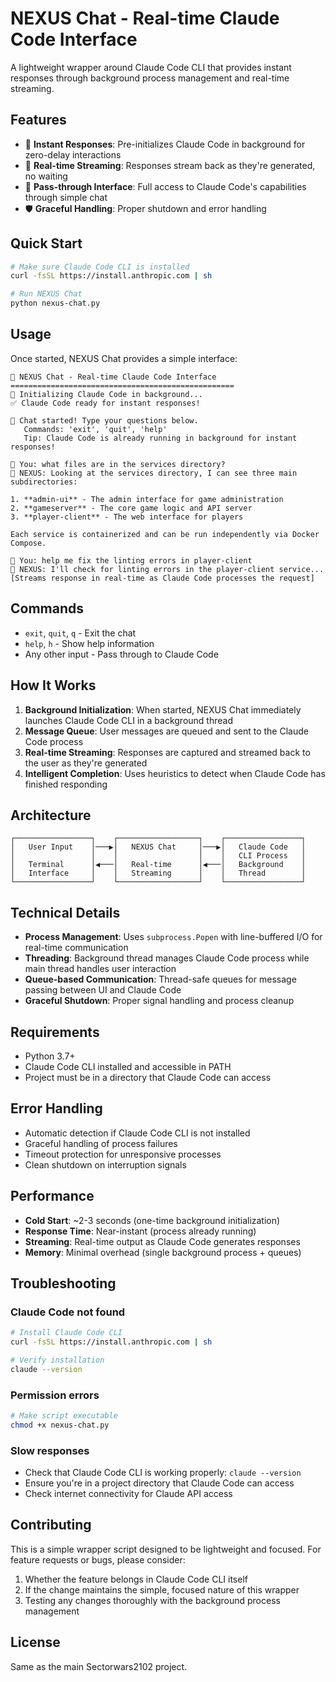 # NEXUS Chat - Real-time Claude Code Interface

A lightweight wrapper around Claude Code CLI that provides instant responses through background process management and real-time streaming.

## Features

- 🚀 **Instant Responses**: Pre-initializes Claude Code in background for zero-delay interactions
- 🌊 **Real-time Streaming**: Responses stream back as they're generated, no waiting
- 🔄 **Pass-through Interface**: Full access to Claude Code's capabilities through simple chat
- 🛡️ **Graceful Handling**: Proper shutdown and error handling

## Quick Start

```bash
# Make sure Claude Code CLI is installed
curl -fsSL https://install.anthropic.com | sh

# Run NEXUS Chat
python nexus-chat.py
```

## Usage

Once started, NEXUS Chat provides a simple interface:

```
🌟 NEXUS Chat - Real-time Claude Code Interface
==================================================
🚀 Initializing Claude Code in background...
✅ Claude Code ready for instant responses!

💬 Chat started! Type your questions below.
   Commands: 'exit', 'quit', 'help'
   Tip: Claude Code is already running in background for instant responses!

🤖 You: what files are in the services directory?
🧠 NEXUS: Looking at the services directory, I can see three main subdirectories:

1. **admin-ui** - The admin interface for game administration
2. **gameserver** - The core game logic and API server  
3. **player-client** - The web interface for players

Each service is containerized and can be run independently via Docker Compose.

🤖 You: help me fix the linting errors in player-client
🧠 NEXUS: I'll check for linting errors in the player-client service...
[Streams response in real-time as Claude Code processes the request]
```

## Commands

- `exit`, `quit`, `q` - Exit the chat
- `help`, `h` - Show help information
- Any other input - Pass through to Claude Code

## How It Works

1. **Background Initialization**: When started, NEXUS Chat immediately launches Claude Code CLI in a background thread
2. **Message Queue**: User messages are queued and sent to the Claude Code process
3. **Real-time Streaming**: Responses are captured and streamed back to the user as they're generated
4. **Intelligent Completion**: Uses heuristics to detect when Claude Code has finished responding

## Architecture

```
┌─────────────────┐    ┌──────────────────┐    ┌─────────────────┐
│   User Input    │───▶│   NEXUS Chat     │───▶│   Claude Code   │
│                 │    │                  │    │   CLI Process   │
│   Terminal      │◀───│   Real-time      │◀───│   Background    │
│   Interface     │    │   Streaming      │    │   Thread        │
└─────────────────┘    └──────────────────┘    └─────────────────┘
```

## Technical Details

- **Process Management**: Uses `subprocess.Popen` with line-buffered I/O for real-time communication
- **Threading**: Background thread manages Claude Code process while main thread handles user interaction
- **Queue-based Communication**: Thread-safe queues for message passing between UI and Claude Code
- **Graceful Shutdown**: Proper signal handling and process cleanup

## Requirements

- Python 3.7+
- Claude Code CLI installed and accessible in PATH
- Project must be in a directory that Claude Code can access

## Error Handling

- Automatic detection if Claude Code CLI is not installed
- Graceful handling of process failures
- Timeout protection for unresponsive processes
- Clean shutdown on interruption signals

## Performance

- **Cold Start**: ~2-3 seconds (one-time background initialization)
- **Response Time**: Near-instant (process already running)
- **Streaming**: Real-time output as Claude Code generates responses
- **Memory**: Minimal overhead (single background process + queues)

## Troubleshooting

### Claude Code not found
```bash
# Install Claude Code CLI
curl -fsSL https://install.anthropic.com | sh

# Verify installation
claude --version
```

### Permission errors
```bash
# Make script executable
chmod +x nexus-chat.py
```

### Slow responses
- Check that Claude Code CLI is working properly: `claude --version`
- Ensure you're in a project directory that Claude Code can access
- Check internet connectivity for Claude API access

## Contributing

This is a simple wrapper script designed to be lightweight and focused. For feature requests or bugs, please consider:

1. Whether the feature belongs in Claude Code CLI itself
2. If the change maintains the simple, focused nature of this wrapper
3. Testing any changes thoroughly with the background process management

## License

Same as the main Sectorwars2102 project.